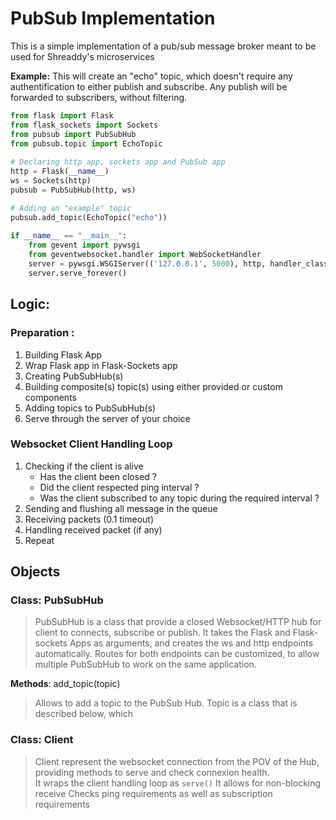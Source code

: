 # PubSub Implementation
This is a simple implementation of a pub/sub message broker meant to be used for Shreaddy's microservices

**Example:**
This will create an "echo" topic, which doesn't require any authentification to either publish and subscribe. Any publish will be forwarded to subscribers, without filtering.
```py
from flask import Flask
from flask_sockets import Sockets  
from pubsub import PubSubHub 
from pubsub.topic import EchoTopic
  
# Declaring http app, sockets app and PubSub app
http = Flask(__name__)  
ws = Sockets(http)  
pubsub = PubSubHub(http, ws)

# Adding an "example" topic
pubsub.add_topic(EchoTopic("echo"))
  
if __name__ == "__main__":  
    from gevent import pywsgi  
    from geventwebsocket.handler import WebSocketHandler  
    server = pywsgi.WSGIServer(('127.0.0.1', 5000), http, handler_class=WebSocketHandler)  
    server.serve_forever()
```
## Logic:
### Preparation : 
1. Building Flask App
2. Wrap Flask app in Flask-Sockets app
3. Creating PubSubHub(s)
4. Building composite(s) topic(s) using either provided or custom components
5. Adding topics to PubSubHub(s)
6. Serve through the server of your choice

### Websocket Client Handling Loop

1. Checking if the client is alive
	  - Has the client been closed ?
	  - Did the client respected ping interval ? 
	  - Was the client subscribed to any topic during the required interval ?
2. Sending and flushing all message in the queue
3. Receiving packets (0.1 timeout)
4. Handling received packet (if any)
5. Repeat

## Objects 
### Class: PubSubHub
> PubSubHub is a class that provide a closed Websocket/HTTP hub for client to connects, subscribe or publish. It takes the Flask and Flask-sockets Apps as arguments, and creates the ws and http endpoints automatically. 
> Routes for both endpoints can be customized, to allow multiple PubSubHub to work on the same application.

**Methods**: add_topic(topic)
> Allows to add a topic to the PubSub Hub. Topic is a class that is described below, which

### Class: Client
> Client represent the websocket connection from the POV of the Hub, providing methods to serve and check connexion health.  
> It wraps the client handling loop as `serve()`
> It allows for non-blocking receive
> Checks ping requirements as well as subscription requirements      
